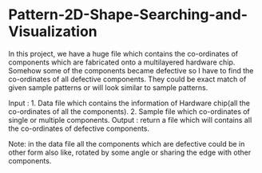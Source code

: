 # Pattern-2D-Shape-Searching-and-Visualization
In this project, we have a huge file which contains the co-ordinates of components which are fabricated onto a multilayered hardware chip. Somehow some of the components became defective so I have to find the co-ordinates of all defective components. They could be exact match of given sample patterns or will look similar to sample patterns.

Input : 1. Data file which contains the information of Hardware chip(all the co-ordinates of all the components).
        2. Sample file which co-ordinates of single or multiple components.
Output : return a file which will contains all the co-ordinates of defective components.

Note: in the data file all the components which are defective could be in other form also like, rotated by some angle or sharing               the edge with other components.
